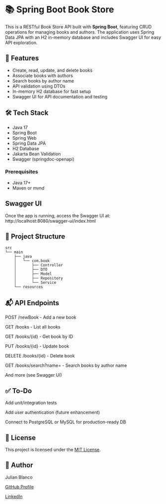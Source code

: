 # 📚 Spring Boot Book Store

This is a RESTful Book Store API built with **Spring Boot**, featuring CRUD operations for managing books and authors. The application uses Spring Data JPA with an H2 in-memory database and includes Swagger UI for easy API exploration.

## 🚀 Features

- Create, read, update, and delete books
- Associate books with authors
- Search books by author name
- API validation using DTOs
- In-memory H2 database for fast setup
- Swagger UI for API documentation and testing

## 🛠 Tech Stack

- Java 17
- Spring Boot
- Spring Web
- Spring Data JPA
- H2 Database
- Jakarta Bean Validation
- Swagger (springdoc-openapi)

### Prerequisites

- Java 17+
- Maven or mvnd

## Swagger UI
Once the app is running, access the Swagger UI at:
http://localhost:8080/swagger-ui/index.html

## 📂 Project Structure

    src
    └── main
        ├── java
        │   └── com.book
        │       ├── Controller
        │       ├── DTO
        │       ├── Model
        │       ├── Repository
        │       └── Service
        └── resources
## 📬 API Endpoints
POST /newBook - Add a new book

GET /books - List all books

GET /books/{id} - Get book by ID

PUT /books/{id} - Update book

DELETE /books/{id} - Delete book

GET /books/search?name= - Search books by author name

And more (see Swagger UI)

## ✅ To-Do
Add unit/integration tests

Add user authentication (future enhancement)

Connect to PostgreSQL or MySQL for production-ready DB

## 📎 License
This project is licensed under the [MIT License](LICENSE).

## 👤 Author
Julian Blanco

[GitHub Profile
](https://github.com/jblanco081)

[LinkedIn
](https://www.linkedin.com/in/julian-blanco-27b708275/)

